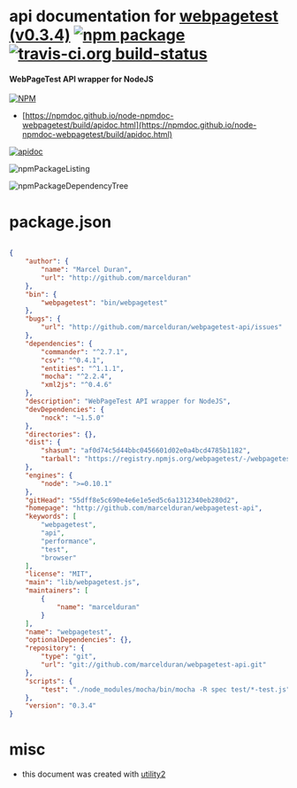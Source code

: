 # api documentation for  [webpagetest (v0.3.4)](http://github.com/marcelduran/webpagetest-api)  [![npm package](https://img.shields.io/npm/v/npmdoc-webpagetest.svg?style=flat-square)](https://www.npmjs.org/package/npmdoc-webpagetest) [![travis-ci.org build-status](https://api.travis-ci.org/npmdoc/node-npmdoc-webpagetest.svg)](https://travis-ci.org/npmdoc/node-npmdoc-webpagetest)
#### WebPageTest API wrapper for NodeJS

[![NPM](https://nodei.co/npm/webpagetest.png?downloads=true&downloadRank=true&stars=true)](https://www.npmjs.com/package/webpagetest)

- [https://npmdoc.github.io/node-npmdoc-webpagetest/build/apidoc.html](https://npmdoc.github.io/node-npmdoc-webpagetest/build/apidoc.html)

[![apidoc](https://npmdoc.github.io/node-npmdoc-webpagetest/build/screenCapture.buildCi.browser.%252Ftmp%252Fbuild%252Fapidoc.html.png)](https://npmdoc.github.io/node-npmdoc-webpagetest/build/apidoc.html)

![npmPackageListing](https://npmdoc.github.io/node-npmdoc-webpagetest/build/screenCapture.npmPackageListing.svg)

![npmPackageDependencyTree](https://npmdoc.github.io/node-npmdoc-webpagetest/build/screenCapture.npmPackageDependencyTree.svg)



# package.json

```json

{
    "author": {
        "name": "Marcel Duran",
        "url": "http://github.com/marcelduran"
    },
    "bin": {
        "webpagetest": "bin/webpagetest"
    },
    "bugs": {
        "url": "http://github.com/marcelduran/webpagetest-api/issues"
    },
    "dependencies": {
        "commander": "^2.7.1",
        "csv": "^0.4.1",
        "entities": "^1.1.1",
        "mocha": "^2.2.4",
        "xml2js": "^0.4.6"
    },
    "description": "WebPageTest API wrapper for NodeJS",
    "devDependencies": {
        "nock": "~1.5.0"
    },
    "directories": {},
    "dist": {
        "shasum": "af0d74c5d44bbc0456601d02e0a4bcd4785b1182",
        "tarball": "https://registry.npmjs.org/webpagetest/-/webpagetest-0.3.4.tgz"
    },
    "engines": {
        "node": ">=0.10.1"
    },
    "gitHead": "55dff8e5c690e4e6e1e5ed5c6a1312340eb280d2",
    "homepage": "http://github.com/marcelduran/webpagetest-api",
    "keywords": [
        "webpagetest",
        "api",
        "performance",
        "test",
        "browser"
    ],
    "license": "MIT",
    "main": "lib/webpagetest.js",
    "maintainers": [
        {
            "name": "marcelduran"
        }
    ],
    "name": "webpagetest",
    "optionalDependencies": {},
    "repository": {
        "type": "git",
        "url": "git://github.com/marcelduran/webpagetest-api.git"
    },
    "scripts": {
        "test": "./node_modules/mocha/bin/mocha -R spec test/*-test.js"
    },
    "version": "0.3.4"
}
```



# misc
- this document was created with [utility2](https://github.com/kaizhu256/node-utility2)
